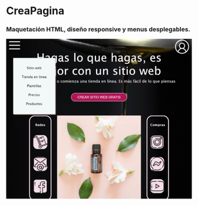 # CreaPagina

### Maquetación HTML, diseño responsive y menus desplegables.

![Alt text](readme.png "imagen readme")